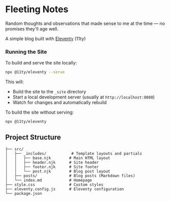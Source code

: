 # Fleeting Notes

Random thoughts and observations that made sense to me at the time — no promises they'll age well.

A simple blog built with [Eleventy](https://www.11ty.dev/) (11ty)

### Running the Site

To build and serve the site locally:

```bash
npx @11ty/eleventy --serve
```

This will:

- Build the site to the `_site` directory
- Start a local development server (usually at `http://localhost:8080`)
- Watch for changes and automatically rebuild

To build the site without serving:

```bash
npx @11ty/eleventy
```

## Project Structure

```
├── src/
│   ├── _includes/           # Template layouts and partials
│   │   ├── base.njk        # Main HTML layout
│   │   ├── header.njk      # Site header
│   │   ├── footer.njk      # Site footer
│   │   └── post.njk        # Blog post layout
│   ├── posts/              # Blog posts (Markdown files)
│   └── index.md            # Homepage
├── style.css               # Custom styles
├── eleventy.config.js      # Eleventy configuration
└── package.json
```

